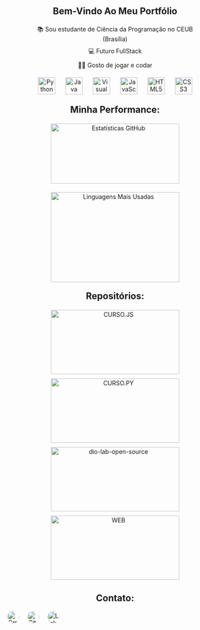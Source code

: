 <div style="margin-top: 20px; text-align: center;">
  <h2>Bem-Vindo Ao Meu Portfólio</h2>

  <ul style="list-style: none; padding: 0; margin: 20px auto; max-width: 400px;">
      <li style="margin-bottom: 10px;">📚 Sou estudante de Ciência da Programação no CEUB (Brasília)</li>
      <li style="margin-bottom: 10px;">💻 Futuro FullStack</li>
      <li>🧑‍💻 Gosto de jogar e codar</li>
  </ul>
</div>

<div style="margin: 20px auto; text-align: center;">
  <img width="40" height="40" src="https://img.icons8.com/dusk/512/python.png" alt="Python" style="margin: 0 10px;"/>
  <img width="40" height="40" src="https://img.icons8.com/dusk/512/java-coffee-cup-logo.png" alt="Java" style="margin: 0 10px;"/>
  <img width="40" height="40" src="https://img.icons8.com/dusk/512/visual-studio.png" alt="Visual Studio" style="margin: 0 10px;"/>
  <img width="40" height="40" src="https://img.icons8.com/dusk/512/javascript.png" alt="JavaScript" style="margin: 0 10px;"/>
  <img width="40" height="40" src="https://img.icons8.com/plasticine/400/html-5.png" alt="HTML5" style="margin: 0 10px;"/>
  <img width="40" height="40" src="https://img.icons8.com/plasticine/400/css3.png" alt="CSS3" style="margin: 0 10px;"/>
</div>

<h2 style="text-align: center; margin-top: 20px;">Minha Performance:</h2>
<div style="margin: 20px auto; text-align: center;">
 <img height="140em" width="300" src="https://github-readme-stats.vercel.app/api?username=OGUTAO&theme=dark&show_icons=true" alt="Estatísticas GitHub" style="margin-bottom: 20px;"/>
 <img height="210em" width="300" src="https://github-readme-stats-git-masterrstaa-rickstaa.vercel.app/api/top-langs/?username=OGUTAO&bg_color=000&border_color=30A3DC&title_color=E94D5F&text_color=FFF" alt="Linguagens Mais Usadas"/>
</div>

<h2 style="text-align: center; margin-top: 20px;">Repositórios:</h2>
<div style="margin: 20px auto; text-align: center;">

 <img width="300" height="150em" src="https://github-readme-stats.vercel.app/api/pin/?username=OGUTAO&repo=CURSO.JS&bg_color=000&border_color=30A3DC&show_icons=true&icon_color=30A3DC&title_color=E94D5F&text_color=FFF" alt="CURSO.JS" style="margin-bottom: 10px;"/>

 <img width="300" height="150em" src="https://github-readme-stats.vercel.app/api/pin/?username=OGUTAO&repo=CURSO.PY&bg_color=000&border_color=30A3DC&show_icons=true&icon_color=30A3DC&title_color=E94D5F&text_color=FFF" alt="CURSO.PY" style="margin-bottom: 10px;"/>

 <img width="300" height="150em" src="https://github-readme-stats.vercel.app/api/pin/?username=OGUTAO&repo=dio-lab-open-source&bg_color=000&border_color=30A3DC&show_icons=true&icon_color=30A3DC&title_color=E94D5F&text_color=FFF" alt="dio-lab-open-source" style="margin-bottom: 10px;"/>

 <img width="300" height="150em" src="https://github-readme-stats.vercel.app/api/pin/?username=OGUTAO&repo=WEB&bg_color=000&border_color=30A3DC&show_icons=true&icon_color=30A3DC&title_color=E94D5F&text_color=FFF" alt="WEB" style="margin-bottom: 10px;"/>
</div>

<h2 style="text-align: center; margin-top: 20px;">Contato:</h2>
<div style="text-align: margin: 20px 0;">

 <a href="mailto:lfsantos.dev@gmail.com" style="text-decoration: none; margin-right: 15px;">
    <img src="https://img.shields.io/badge/-Gmail-%23333?style=for-the-badge&logo=gmail&logoColor=white" alt="Gmail" style="width: em; height: 2em; border-radius: 20px;">
  </a>

  <a href="https://github.com/OGUTAO" target="_blank" style="text-decoration:  none; margin-right: 15px;">
    <img src="https://img.shields.io/badge/GitHub-100000?style=for-the-badge&logo=github&logoColor=white" alt="GitHub" style="width: em; height: 2em; border-radius: 20px;">
  </a>

  <a href="https://www.linkedin.com/in/luiz-felipe-santos-269724324/" target="_blank" style="text-decoration: none;">
    <img src="https://img.shields.io/badge/-LinkedIn-%230077B5?style=for-the-badge&logo=linkedin&logoColor=white" alt="LinkedIn" style="width: em; height: 2em; border-radius: 20px;">
  </a> 
</div>





